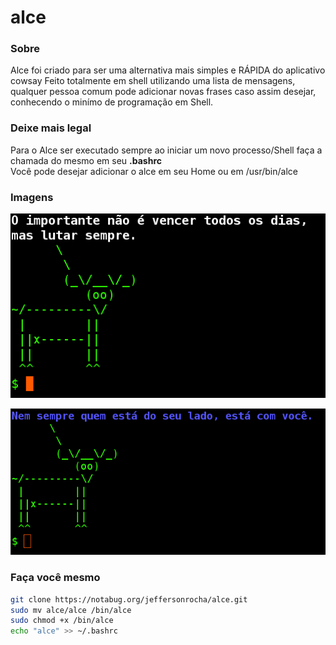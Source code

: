 # alce
### Sobre
Alce foi criado para ser uma alternativa mais simples e RÁPIDA do aplicativo cowsay
Feito totalmente em shell utilizando uma lista de mensagens, qualquer pessoa comum pode adicionar novas frases caso assim desejar, conhecendo o minímo de programação em Shell.


### Deixe mais legal
Para o Alce ser executado sempre ao iniciar um novo processo/Shell faça a chamada do mesmo em seu **.bashrc**<br>
Você pode desejar adicionar o alce em seu Home ou em /usr/bin/alce


### Imagens
![](img/img1.png)


![](img/img2.png)
### Faça você mesmo
```bash
git clone https://notabug.org/jeffersonrocha/alce.git
sudo mv alce/alce /bin/alce
sudo chmod +x /bin/alce
echo "alce" >> ~/.bashrc
```